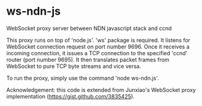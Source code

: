 ws-ndn-js
=========

WebSocket proxy server between NDN javascript stack and ccnd

This proxy runs on top of 'node.js'. 'ws' package is required. It listens for WebSocket connection request on port number 9696. Once it receives a incoming connection, it issues a TCP connection to the specified 'ccnd' router (port number 9695). It then translates packet frames from WebSocket to pure TCP byte streams and vice versa.

To run the proxy, simply use the command 'node ws-ndn.js'.

Acknowledgement: this code is extended from Junxiao's WebSocket proxy implementation (https://gist.github.com/3835425).